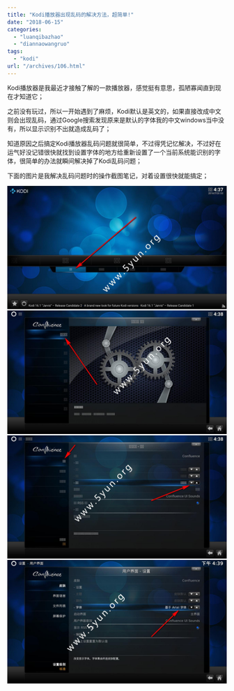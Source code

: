 ```yaml
---
title: "Kodi播放器出现乱码的解决方法，超简单!"
date: "2018-06-15"
categories: 
  - "luanqibazhao"
  - "diannaowangruo"
tags: 
  - "kodi"
url: "/archives/106.html"
---
```


Kodi播放器是我最近才接触了解的一款播放器，感觉挺有意思，孤陋寡闻直到现在才知道它；

之前没有玩过，所以一开始遇到了麻烦，Kodi默认是英文的，如果直接改成中文则会出现乱码，通过Google搜索发现原来是默认的字体我的中文windows当中没有，所以显示识别不出就造成乱码了；

知道原因之后搞定Kodi播放器乱码问题就很简单，不过得凭记忆解决，不过好在运气好没记错很快就找到设置字体的地方给重新设置了一个当前系统能识别的字体，很简单的办法就瞬间解决掉了Kodi乱码问题；

下面的图片是我解决乱码问题时的操作截图笔记，对着设置很快就能搞定；

![Kodi播放器出现乱码的解决方法，超简单!](/images/2018/06/1612dbc49497676795bf5d37ba377599.jpg) ![Kodi播放器出现乱码的解决方法，超简单!](/images/2018/06/fc035eb870a659e8eb3ed2f327354ef9.jpg) ![Kodi播放器出现乱码的解决方法，超简单!](/images/2018/06/4c27b00cfb7c07b363d746cd476c297e.jpg) ![Kodi播放器出现乱码的解决方法，超简单!](/images/2018/06/ef4b43f47d17345ef52650df7515cc2a.jpg)
